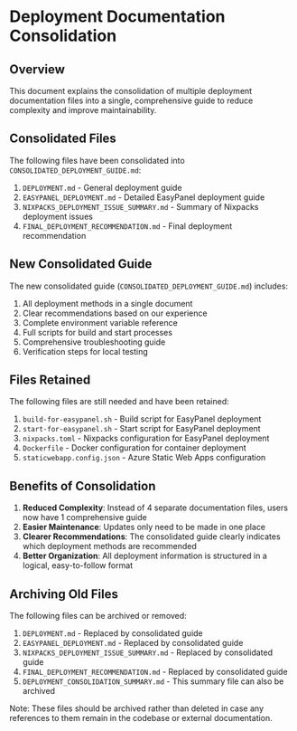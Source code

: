 # Deployment Documentation Consolidation

## Overview

This document explains the consolidation of multiple deployment documentation files into a single, comprehensive guide to reduce complexity and improve maintainability.

## Consolidated Files

The following files have been consolidated into `CONSOLIDATED_DEPLOYMENT_GUIDE.md`:

1. `DEPLOYMENT.md` - General deployment guide
2. `EASYPANEL_DEPLOYMENT.md` - Detailed EasyPanel deployment guide
3. `NIXPACKS_DEPLOYMENT_ISSUE_SUMMARY.md` - Summary of Nixpacks deployment issues
4. `FINAL_DEPLOYMENT_RECOMMENDATION.md` - Final deployment recommendation

## New Consolidated Guide

The new consolidated guide (`CONSOLIDATED_DEPLOYMENT_GUIDE.md`) includes:

1. All deployment methods in a single document
2. Clear recommendations based on our experience
3. Complete environment variable reference
4. Full scripts for build and start processes
5. Comprehensive troubleshooting guide
6. Verification steps for local testing

## Files Retained

The following files are still needed and have been retained:

1. `build-for-easypanel.sh` - Build script for EasyPanel deployment
2. `start-for-easypanel.sh` - Start script for EasyPanel deployment
3. `nixpacks.toml` - Nixpacks configuration for EasyPanel deployment
4. `Dockerfile` - Docker configuration for container deployment
5. `staticwebapp.config.json` - Azure Static Web Apps configuration

## Benefits of Consolidation

1. **Reduced Complexity**: Instead of 4 separate documentation files, users now have 1 comprehensive guide
2. **Easier Maintenance**: Updates only need to be made in one place
3. **Clearer Recommendations**: The consolidated guide clearly indicates which deployment methods are recommended
4. **Better Organization**: All deployment information is structured in a logical, easy-to-follow format

## Archiving Old Files

The following files can be archived or removed:

1. `DEPLOYMENT.md` - Replaced by consolidated guide
2. `EASYPANEL_DEPLOYMENT.md` - Replaced by consolidated guide
3. `NIXPACKS_DEPLOYMENT_ISSUE_SUMMARY.md` - Replaced by consolidated guide
4. `FINAL_DEPLOYMENT_RECOMMENDATION.md` - Replaced by consolidated guide
5. `DEPLOYMENT_CONSOLIDATION_SUMMARY.md` - This summary file can also be archived

Note: These files should be archived rather than deleted in case any references to them remain in the codebase or external documentation.